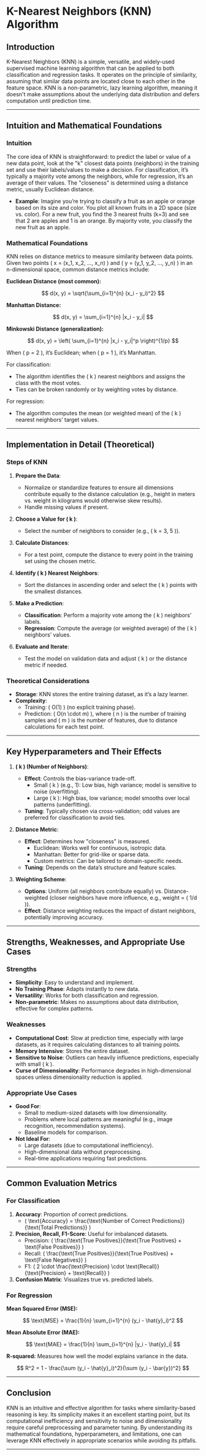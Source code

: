 # K-Nearest Neighbors (KNN) Algorithm

## Introduction
K-Nearest Neighbors (KNN) is a simple, versatile, and widely-used supervised machine learning algorithm that can be applied to both classification and regression tasks. It operates on the principle of similarity, assuming that similar data points are located close to each other in the feature space. KNN is a non-parametric, lazy learning algorithm, meaning it doesn't make assumptions about the underlying data distribution and defers computation until prediction time.

---

## Intuition and Mathematical Foundations

### Intuition
The core idea of KNN is straightforward: to predict the label or value of a new data point, look at the "k" closest data points (neighbors) in the training set and use their labels/values to make a decision. For classification, it’s typically a majority vote among the neighbors, while for regression, it’s an average of their values. The "closeness" is determined using a distance metric, usually Euclidean distance.

- **Example**: Imagine you’re trying to classify a fruit as an apple or orange based on its size and color. You plot all known fruits in a 2D space (size vs. color). For a new fruit, you find the 3 nearest fruits (k=3) and see that 2 are apples and 1 is an orange. By majority vote, you classify the new fruit as an apple.

### Mathematical Foundations
KNN relies on distance metrics to measure similarity between data points. Given two points \( x = (x_1, x_2, ..., x_n) \) and \( y = (y_1, y_2, ..., y_n) \) in an n-dimensional space, common distance metrics include:

**Euclidean Distance (most common):**

$$
d(x, y) = \sqrt{\sum_{i=1}^{n} (x_i - y_i)^2}
$$

**Manhattan Distance:**

$$
d(x, y) = \sum_{i=1}^{n} |x_i - y_i|
$$

**Minkowski Distance (generalization):**

$$
d(x, y) = \left( \sum_{i=1}^{n} |x_i - y_i|^p \right)^{1/p}
$$

When \( p = 2 \), it’s Euclidean; when \( p = 1 \), it’s Manhattan.


For classification:
- The algorithm identifies the \( k \) nearest neighbors and assigns the class with the most votes.
- Ties can be broken randomly or by weighting votes by distance.

For regression:
- The algorithm computes the mean (or weighted mean) of the \( k \) nearest neighbors’ target values.

---

## Implementation in Detail (Theoretical)

### Steps of KNN
1. **Prepare the Data**:
   - Normalize or standardize features to ensure all dimensions contribute equally to the distance calculation (e.g., height in meters vs. weight in kilograms would otherwise skew results).
   - Handle missing values if present.

2. **Choose a Value for \( k \)**:
   - Select the number of neighbors to consider (e.g., \( k = 3, 5 \)).

3. **Calculate Distances**:
   - For a test point, compute the distance to every point in the training set using the chosen metric.

4. **Identify \( k \) Nearest Neighbors**:
   - Sort the distances in ascending order and select the \( k \) points with the smallest distances.

5. **Make a Prediction**:
   - **Classification**: Perform a majority vote among the \( k \) neighbors’ labels.
   - **Regression**: Compute the average (or weighted average) of the \( k \) neighbors’ values.

6. **Evaluate and Iterate**:
   - Test the model on validation data and adjust \( k \) or the distance metric if needed.

### Theoretical Considerations
- **Storage**: KNN stores the entire training dataset, as it’s a lazy learner.
- **Complexity**:
  - Training: \( O(1) \) (no explicit training phase).
  - Prediction: \( O(n \cdot m) \), where \( n \) is the number of training samples and \( m \) is the number of features, due to distance calculations for each test point.

---

## Key Hyperparameters and Their Effects

1. **\( k \) (Number of Neighbors)**:
   - **Effect**: Controls the bias-variance trade-off.
     - Small \( k \) (e.g., 1): Low bias, high variance; model is sensitive to noise (overfitting).
     - Large \( k \): High bias, low variance; model smooths over local patterns (underfitting).
   - **Tuning**: Typically chosen via cross-validation; odd values are preferred for classification to avoid ties.

2. **Distance Metric**:
   - **Effect**: Determines how "closeness" is measured.
     - Euclidean: Works well for continuous, isotropic data.
     - Manhattan: Better for grid-like or sparse data.
     - Custom metrics: Can be tailored to domain-specific needs.
   - **Tuning**: Depends on the data’s structure and feature scales.

3. **Weighting Scheme**:
   - **Options**: Uniform (all neighbors contribute equally) vs. Distance-weighted (closer neighbors have more influence, e.g., weight = \( 1/d \)).
   - **Effect**: Distance weighting reduces the impact of distant neighbors, potentially improving accuracy.

---

## Strengths, Weaknesses, and Appropriate Use Cases

### Strengths
- **Simplicity**: Easy to understand and implement.
- **No Training Phase**: Adapts instantly to new data.
- **Versatility**: Works for both classification and regression.
- **Non-parametric**: Makes no assumptions about data distribution, effective for complex patterns.

### Weaknesses
- **Computational Cost**: Slow at prediction time, especially with large datasets, as it requires calculating distances to all training points.
- **Memory Intensive**: Stores the entire dataset.
- **Sensitive to Noise**: Outliers can heavily influence predictions, especially with small \( k \).
- **Curse of Dimensionality**: Performance degrades in high-dimensional spaces unless dimensionality reduction is applied.

### Appropriate Use Cases
- **Good For**:
  - Small to medium-sized datasets with low dimensionality.
  - Problems where local patterns are meaningful (e.g., image recognition, recommendation systems).
  - Baseline models for comparison.
- **Not Ideal For**:
  - Large datasets (due to computational inefficiency).
  - High-dimensional data without preprocessing.
  - Real-time applications requiring fast predictions.

---

## Common Evaluation Metrics

### For Classification
1. **Accuracy**: Proportion of correct predictions.
   - \( \text{Accuracy} = \frac{\text{Number of Correct Predictions}}{\text{Total Predictions}} \)
2. **Precision, Recall, F1-Score**: Useful for imbalanced datasets.
   - Precision: \( \frac{\text{True Positives}}{\text{True Positives} + \text{False Positives}} \)
   - Recall: \( \frac{\text{True Positives}}{\text{True Positives} + \text{False Negatives}} \)
   - F1: \( 2 \cdot \frac{\text{Precision} \cdot \text{Recall}}{\text{Precision} + \text{Recall}} \)
3. **Confusion Matrix**: Visualizes true vs. predicted labels.

### For Regression
**Mean Squared Error (MSE):**

$$
\text{MSE} = \frac{1}{n} \sum_{i=1}^{n} (y_i - \hat{y}_i)^2
$$

**Mean Absolute Error (MAE):**

$$
\text{MAE} = \frac{1}{n} \sum_{i=1}^{n} |y_i - \hat{y}_i|
$$

**R-squared:** Measures how well the model explains variance in the data.

$$
R^2 = 1 - \frac{\sum (y_i - \hat{y}_i)^2}{\sum (y_i - \bar{y})^2}
$$


---

## Conclusion
KNN is an intuitive and effective algorithm for tasks where similarity-based reasoning is key. Its simplicity makes it an excellent starting point, but its computational inefficiency and sensitivity to noise and dimensionality require careful preprocessing and parameter tuning. By understanding its mathematical foundations, hyperparameters, and limitations, one can leverage KNN effectively in appropriate scenarios while avoiding its pitfalls.

---